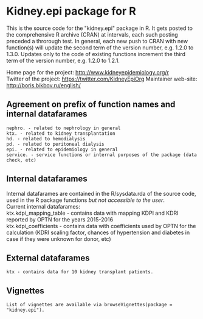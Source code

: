 # Kidney.epi package for R

This is the source code for the "kidney.epi" package in R. It gets posted to the comprehensive R archive (CRAN) at intervals, each such posting preceded a throrough test. In general, each new push to CRAN with new function(s) will update the second term of the version number, e.g. 1.2.0 to 1.3.0. Updates only to the code of existing functions increment the third term of the version number, e.g. 1.2.0 to 1.2.1.

Home page for the project: http://www.kidneyepidemiology.org/r  
Twitter of the project: https://twitter.com/KidneyEpiOrg
Maintainer web-site: http://boris.bikbov.ru/english/  

## Agreement on prefix of function names and internal datafarames
	nephro. - related to nephrology in general  
	ktx. - related to kidney transplantation  
	hd. - related to hemodialysis  
	pd. - related to peritoneal dialysis  
	epi. - related to epidemiology in general
	service. - service functions or internal purposes of the package (data check, etc)
	
## Internal datafarames
Internal datafarames are contained in the R/sysdata.rda of the source code, used in the R package functions *but not accessible to the user*.  
Current internal datafarames:  
	ktx.kdpi_mapping_table - contains data with mapping KDPI and KDRI reported by OPTN for the years 2015-2016  
	ktx.kdpi_coefficients - contains data with coefficients used by OPTN for the calculation (KDRI scaling factor, chances of hypertension and diabetes in case if they were unknown for donor, etc)  

## External datafarames 
	ktx - contains data for 10 kidney transplant patients.
	
## Vignettes
	List of vignettes are available via browseVignettes(package = "kidney.epi").

